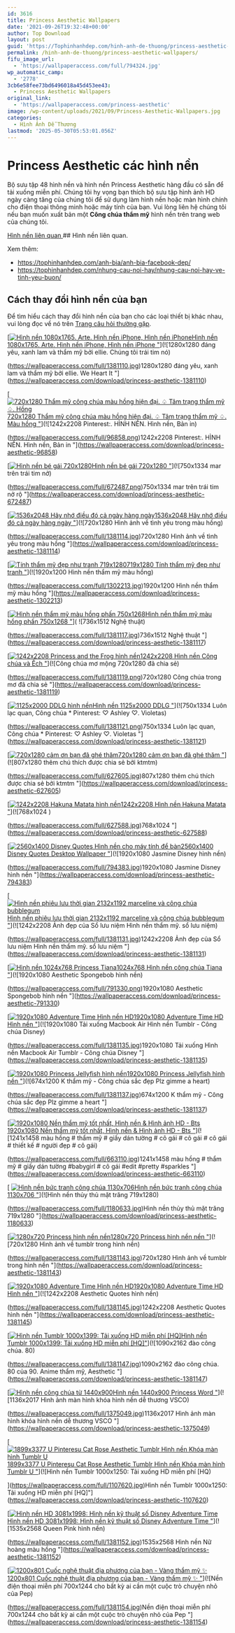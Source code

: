```yaml
---
id: 3616
title: Princess Aesthetic Wallpapers
date: '2021-09-26T19:32:48+00:00'
author: Top Download
layout: post
guid: 'https://Tophinhanhdep.com/hinh-anh-de-thuong/princess-aesthetic-wallpapers/'
permalink: /hinh-anh-de-thuong/princess-aesthetic-wallpapers/
fifu_image_url:
  - 'https://wallpaperaccess.com/full/794324.jpg'
wp_automatic_camp:
  - '2778'
3cb6e58fee73bd6496018a45d453ee43:
  - Princess Aesthetic Wallpapers
original_link:
  - 'https://wallpaperaccess.com/princess-aesthetic'
image: /wp-content/uploads/2021/09/Princess-Aesthetic-Wallpapers.jpg
categories:
  - Hình Ảnh Dễ Thương
lastmod: '2025-05-30T05:53:01.056Z'
---
```

# Princess Aesthetic các hình nền

Bộ sưu tập 48 hình nền và hình nền Princess Aesthetic hàng đầu có sẵn để tải xuống miễn phí. Chúng tôi hy vọng bạn thích bộ sưu tập hình ảnh HD ngày càng tăng của chúng tôi để sử dụng làm hình nền hoặc màn hình chính cho điện thoại thông minh hoặc máy tính của bạn. Vui lòng liên hệ chúng tôi nếu bạn muốn xuất bản một **Công chúa thẩm mỹ** hình nền trên trang web của chúng tôi.

 [Hình nền liên quan ](#related) ## Hình nền liên quan.

   
 Xem thêm:

   
- <https://tophinhanhdep.com/anh-bia/anh-bia-facebook-dep/>
- <https://tophinhanhdep.com/nhung-cau-noi-hay/nhung-cau-noi-hay-ve-tinh-yeu-buon/>

## Cách thay đổi hình nền của bạn

Để tìm hiểu cách thay đổi hình nền của bạn cho các loại thiết bị khác nhau, vui lòng đọc về nó trên [Trang câu hỏi thường gặp](https://tophinhanhdep.com/faq/).

  
[[![Hình nền 1080x1765.  Arte.  Hình nền iPhone, Hình nền iPhone](https://wallpaperaccess.com/full/794324.jpg)Hình nền 1080x1765. Arte. Hình nền iPhone, Hình nền iPhone "](https://wallpaperaccess.com/download/princess-aesthetic-794324)](![1280x1280 đáng yêu, xanh lam và thẩm mỹ bởi ellie.  Chúng tôi trái tim nó)

(https://wallpaperaccess.com/full/1381110.jpg)1280x1280 đáng yêu, xanh lam và thẩm mỹ bởi ellie. We Heart It "](https://wallpaperaccess.com/download/princess-aesthetic-1381110)

[[![720x1280 Thẩm mỹ công chúa màu hồng hiện đại.  ♤ Tâm trạng thẩm mỹ ♤.  Hồng](https://wallpaperaccess.com/full/1381111.jpg)720x1280 Thẩm mỹ công chúa màu hồng hiện đại. ♤ Tâm trạng thẩm mỹ ♤. Màu hồng "](https://wallpaperaccess.com/download/princess-aesthetic-1381111)](![1242x2208 Pinterest:.  HÌNH NỀN.  Hình nền, Bản in)

(https://wallpaperaccess.com/full/96858.png)1242x2208 Pinterest:. HÌNH NỀN. Hình nền, Bản in "](https://wallpaperaccess.com/download/princess-aesthetic-96858)

[[![Hình nền bé gái 720x1280](https://wallpaperaccess.com/full/1181375.png)Hình nền bé gái 720x1280 "](https://wallpaperaccess.com/download/princess-aesthetic-1181375)](![750x1334 mar trên trái tim nở)

(https://wallpaperaccess.com/full/672487.png)750x1334 mar trên trái tim nở rộ "](https://wallpaperaccess.com/download/princess-aesthetic-672487)

[[![1536x2048 Hãy nhớ điều đó cả ngày hàng ngày](https://wallpaperaccess.com/full/1381113.jpg)1536x2048 Hãy nhớ điều đó cả ngày hàng ngày "](https://wallpaperaccess.com/download/princess-aesthetic-1381113)](![720x1280 Hình ảnh về tình yêu trong màu hồng)

(https://wallpaperaccess.com/full/1381114.jpg)720x1280 Hình ảnh về tình yêu trong màu hồng "](https://wallpaperaccess.com/download/princess-aesthetic-1381114)

[[![Tính thẩm mỹ đẹp như tranh 719x1280](https://wallpaperaccess.com/full/1381115.png)719x1280 Tính thẩm mỹ đẹp như tranh "](https://wallpaperaccess.com/download/princess-aesthetic-1381115)](![1920x1200 Hình nền thẩm mỹ màu hồng)

(https://wallpaperaccess.com/full/1302213.jpg)1920x1200 Hình nền thẩm mỹ màu hồng "](https://wallpaperaccess.com/download/princess-aesthetic-1302213)

[[![Hình nền thẩm mỹ màu hồng phấn 750x1268](https://wallpaperaccess.com/full/627569.jpg)Hình nền thẩm mỹ màu hồng phấn 750x1268 "](https://wallpaperaccess.com/download/princess-aesthetic-627569)]( ![736x1512 Nghệ thuật)

(https://wallpaperaccess.com/full/1381117.jpg)736x1512 Nghệ thuật "](https://wallpaperaccess.com/download/princess-aesthetic-1381117)

[[![1242x2208 Princess and the Frog hình nền](https://wallpaperaccess.com/full/1381118.jpg)1242x2208 Hình nền Công chúa và Ếch "](https://wallpaperaccess.com/download/princess-aesthetic-1381118)](![Công chúa mơ mộng 720x1280 đã chia sẻ)

(https://wallpaperaccess.com/full/1381119.png)720x1280 Công chúa trong mơ đã chia sẻ "](https://wallpaperaccess.com/download/princess-aesthetic-1381119)

[[![1125x2000 DDLG hình nền](https://wallpaperaccess.com/full/1381120.jpg)Hình nền 1125x2000 DDLG "](https://wallpaperaccess.com/download/princess-aesthetic-1381120)](![750x1334 Luôn lạc quan, Công chúa * Pinterest: ♡ Ashley ♡.  Violetas)

(https://wallpaperaccess.com/full/1381121.png)750x1334 Luôn lạc quan, Công chúa \* Pinterest: ♡ Ashley ♡. Violetas "](https://wallpaperaccess.com/download/princess-aesthetic-1381121)

[[![720x1280 cảm ơn bạn đã ghé thăm](https://wallpaperaccess.com/full/1381122.jpg)720x1280 cảm ơn bạn đã ghé thăm "](https://wallpaperaccess.com/download/princess-aesthetic-1381122)](![807x1280 thêm chú thích được chia sẻ bởi ktmtm︎)

(https://wallpaperaccess.com/full/627605.jpg)807x1280 thêm chú thích được chia sẻ bởi ktmtm︎ "](https://wallpaperaccess.com/download/princess-aesthetic-627605)

[[![1242x2208 Hakuna Matata hình nền](https://wallpaperaccess.com/full/1381124.jpg)1242x2208 Hình nền Hakuna Matata "](https://wallpaperaccess.com/download/princess-aesthetic-1381124)](![768x1024 )

(https://wallpaperaccess.com/full/627588.jpg)768x1024 "](https://wallpaperaccess.com/download/princess-aesthetic-627588)

[[![2560x1400 Disney Quotes Hình nền cho máy tính để bàn](https://wallpaperaccess.com/full/794421.jpg)2560x1400 Disney Quotes Desktop Wallpaper "](https://wallpaperaccess.com/download/princess-aesthetic-794421)](![1920x1080 Jasmine Disney hình nền)

(https://wallpaperaccess.com/full/794383.jpg)1920x1080 Jasmine Disney hình nền "](https://wallpaperaccess.com/download/princess-aesthetic-794383)

[[![Hình nền phiêu lưu thời gian 2132x1192 marceline và công chúa bubblegum](https://wallpaperaccess.com/full/1381130.jpg)Hình nền phiêu lưu thời gian 2132x1192 marceline và công chúa bubblegum "](https://wallpaperaccess.com/download/princess-aesthetic-1381130)](![1242x2208 Ảnh đẹp của Sổ lưu niệm Hình nền thẩm mỹ.  sổ lưu niệm)

(https://wallpaperaccess.com/full/1381131.jpg)1242x2208 Ảnh đẹp của Sổ lưu niệm Hình nền thẩm mỹ. sổ lưu niệm "](https://wallpaperaccess.com/download/princess-aesthetic-1381131)

[[![Hình nền 1024x768 Princess Tiana](https://wallpaperaccess.com/full/1381132.jpg)1024x768 Hình nền công chúa Tiana "](https://wallpaperaccess.com/download/princess-aesthetic-1381132)](![1920x1080 Aesthetic Spongebob hình nền)

(https://wallpaperaccess.com/full/791330.png)1920x1080 Aesthetic Spongebob hình nền "](https://wallpaperaccess.com/download/princess-aesthetic-791330)

[[![1920x1080 Adventure Time Hình nền HD](https://wallpaperaccess.com/full/3286.jpg)1920x1080 Adventure Time HD Hình nền "](https://wallpaperaccess.com/download/princess-aesthetic-3286)](![1920x1080 Tải xuống Macbook Air Hình nền Tumblr - Công chúa Disney)

(https://wallpaperaccess.com/full/1381135.jpg)1920x1080 Tải xuống Hình nền Macbook Air Tumblr - Công chúa Disney "](https://wallpaperaccess.com/download/princess-aesthetic-1381135)

[[![1920x1080 Princess Jellyfish hình nền](https://wallpaperaccess.com/full/1120768.jpg)1920x1080 Princess Jellyfish hình nền "](https://wallpaperaccess.com/download/princess-aesthetic-1120768)](![674x1200 K thẩm mỹ - Công chúa sắc đẹp Plz gimme a heart)

(https://wallpaperaccess.com/full/1381137.jpg)674x1200 K thẩm mỹ - Công chúa sắc đẹp Plz gimme a heart "](https://wallpaperaccess.com/download/princess-aesthetic-1381137)

[[![1920x1080 Nền thẩm mỹ tốt nhất, Hình nền & Hình ảnh HD - Bts](https://wallpaperaccess.com/full/1114794.jpg)1920x1080 Nền thẩm mỹ tốt nhất, Hình nền &amp; Hình ảnh HD - Bts "](https://wallpaperaccess.com/download/princess-aesthetic-1114794)](![1241x1458 màu hồng # thẩm mỹ # giấy dán tường # cô gái # cô gái # cô gái # thiết kế # người đẹp # cô gái)

(https://wallpaperaccess.com/full/663110.jpg)1241x1458 màu hồng # thẩm mỹ # giấy dán tường #babygirl # cô gái #edit #pretty #sparkles "](https://wallpaperaccess.com/download/princess-aesthetic-663110)

[ [![Hình nền bức tranh công chúa 1130x706](https://wallpaperaccess.com/full/1381139.jpg)Hình nền bức tranh công chúa 1130x706 "](https://wallpaperaccess.com/download/princess-aesthetic-1381139)](![Hình nền thủy thủ mặt trăng 719x1280)

(https://wallpaperaccess.com/full/1180633.jpg)Hình nền thủy thủ mặt trăng 719x1280 "](https://wallpaperaccess.com/download/princess-aesthetic-1180633)

[[![1280x720 Princess hình nền nền](https://wallpaperaccess.com/full/1381142.jpg)1280x720 Princess hình nền nền "](https://wallpaperaccess.com/download/princess-aesthetic-1381142)](![720x1280 Hình ảnh về tumblr trong hình nền)

(https://wallpaperaccess.com/full/1381143.jpg)720x1280 Hình ảnh về tumblr trong hình nền "](https://wallpaperaccess.com/download/princess-aesthetic-1381143)

[[![1920x1080 Adventure Time Hình nền HD](https://wallpaperaccess.com/full/1381144.jpg)1920x1080 Adventure Time HD Hình nền "](https://wallpaperaccess.com/download/princess-aesthetic-1381144)](![1242x2208 Aesthetic Quotes hình nền)

(https://wallpaperaccess.com/full/1381145.jpg)1242x2208 Aesthetic Quotes hình nền "](https://wallpaperaccess.com/download/princess-aesthetic-1381145)

[[![Hình nền Tumblr 1000x1399: Tải xuống HD miễn phí [HQ]](https://wallpaperaccess.com/full/1170881.jpg)Hình nền Tumblr 1000x1399: Tải xuống HD miễn phí \[HQ\]"](https://wallpaperaccess.com/download/princess-aesthetic-1170881)](![1090x2162 đào công chúa.  80)

(https://wallpaperaccess.com/full/1381147.jpg)1090x2162 đào công chúa. 80 của 90. Anime thẩm mỹ, Aesthetic "](https://wallpaperaccess.com/download/princess-aesthetic-1381147)

[[![Hình nền công chúa từ 1440x900](https://wallpaperaccess.com/full/1381148.png)Hình nền 1440x900 Princess Word "](https://wallpaperaccess.com/download/princess-aesthetic-1381148)](![1136x2017 Hình ảnh màn hình khóa hình nền dễ thương VSCO)

(https://wallpaperaccess.com/full/1375049.jpg)1136x2017 Hình ảnh màn hình khóa hình nền dễ thương VSCO "](https://wallpaperaccess.com/download/princess-aesthetic-1375049)

[[![1899x3377 U Pinteresu Cat Rose Aesthetic Tumblr Hình nền Khóa màn hình Tumblr U](https://wallpaperaccess.com/full/362698.jpg)1899x3377 U Pinteresu Cat Rose Aesthetic Tumblr Hình nền Khóa màn hình Tumblr U "](https://wallpaperaccess.com/download/princess-aesthetic-362698)](![Hình nền Tumblr 1000x1250: Tải xuống HD miễn phí [HQ)

](https://wallpaperaccess.com/full/1107620.jpg)Hình nền Tumblr 1000x1250: Tải xuống HD miễn phí \[HQ\]"](https://wallpaperaccess.com/download/princess-aesthetic-1107620)

[[![Hình nền HD 3081x1998: Hình nền kỹ thuật số Disney Adventure Time](https://wallpaperaccess.com/full/1381151.jpg)Hình nền HD 3081x1998: Hình nền kỹ thuật số Disney Adventure Time "](https://wallpaperaccess.com/download/princess-aesthetic-1381151)](![1535x2568 Queen Pink hình nền)

(https://wallpaperaccess.com/full/1381152.jpg)1535x2568 Hình nền Nữ hoàng màu hồng "](https://wallpaperaccess.com/download/princess-aesthetic-1381152)

[[![1200x801 Cuốc nghệ thuật địa phương của bạn - Vàng thẩm mỹ ✨](https://wallpaperaccess.com/full/282006.jpg)1200x801 Cuốc nghệ thuật địa phương của bạn - Vàng thẩm mỹ ✨ "](https://wallpaperaccess.com/download/princess-aesthetic-282006)](![Nền điện thoại miễn phí 700x1244 cho bất kỳ ai cần một cuộc trò chuyện nhỏ của Pep)

(https://wallpaperaccess.com/full/1381154.jpg)Nền điện thoại miễn phí 700x1244 cho bất kỳ ai cần một cuộc trò chuyện nhỏ của Pep "](https://wallpaperaccess.com/download/princess-aesthetic-1381154)
